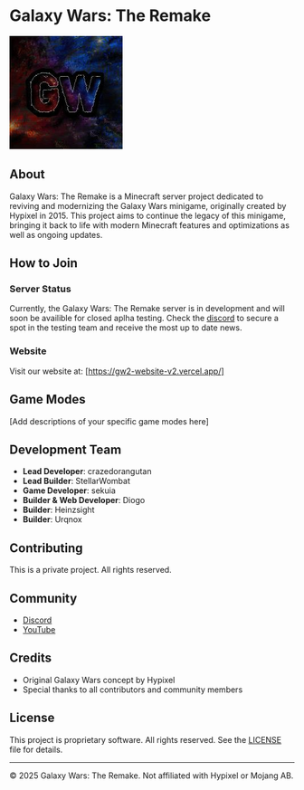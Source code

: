 # Galaxy Wars: The Remake

![Galaxy Wars Logo](gw-logo.jpeg)

## About
Galaxy Wars: The Remake is a Minecraft server project dedicated to reviving and modernizing the Galaxy Wars minigame, originally created by Hypixel in 2015. This project aims to continue the legacy of this minigame, bringing it back to life with modern Minecraft features and optimizations as well as ongoing updates.

## How to Join
### Server Status
Currently, the Galaxy Wars: The Remake server is in development and will soon be availible for closed aplha testing. Check the [discord](https://discord.gg/FzQNJKZMf3) to secure a spot in the testing team and receive the most up to date news.

### Website
Visit our website at: [https://gw2-website-v2.vercel.app/]

## Game Modes
[Add descriptions of your specific game modes here]

## Development Team
- **Lead Developer**: crazedorangutan
- **Lead Builder**: StellarWombat
- **Game Developer**: sekuia
- **Builder & Web Developer**: Diogo
- **Builder**: Heinzsight
- **Builder**: Urqnox

## Contributing
This is a private project. All rights reserved.

## Community
- [Discord](https://discord.gg/FzQNJKZMf3)
- [YouTube](https://www.youtube.com/@galaxywarsremakeproject9763)

## Credits
- Original Galaxy Wars concept by Hypixel
- Special thanks to all contributors and community members

## License
This project is proprietary software. All rights reserved. See the [LICENSE](LICENSE) file for details.

---
© 2025 Galaxy Wars: The Remake. Not affiliated with Hypixel or Mojang AB.
